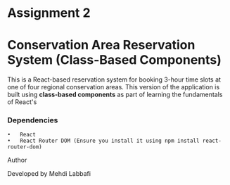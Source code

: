 # Assignment 2

# Conservation Area Reservation System (Class-Based Components)

This is a React-based reservation system for booking 3-hour time slots at one of four regional conservation areas. This version of the application is built using **class-based components** as part of learning the fundamentals of React's

### Dependencies

	•	React
	•	React Router DOM (Ensure you install it using npm install react-router-dom)

Author

Developed by Mehdi Labbafi

